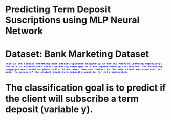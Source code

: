 

<h1>Predicting Term Deposit Suscriptions using MLP Neural Network<h1> 
<body>
Dataset: Bank Marketing Dataset
   
<p style="font-family:Courier; color:Blue; font-size: 8px;"> This is the classic marketing bank dataset uploaded originally in the UCI Machine Learning Repository. The data is related with direct marketing campaigns of a Portuguese banking institution. The marketing campaigns were based on phone calls. Often, more than one contact to the same client was required, in order to access if the product (bank term deposit) would be (or not) subscribed.</p>
<p>    
The classification goal is to predict if the client will subscribe a term deposit (variable y).</p> 


</p>
    
